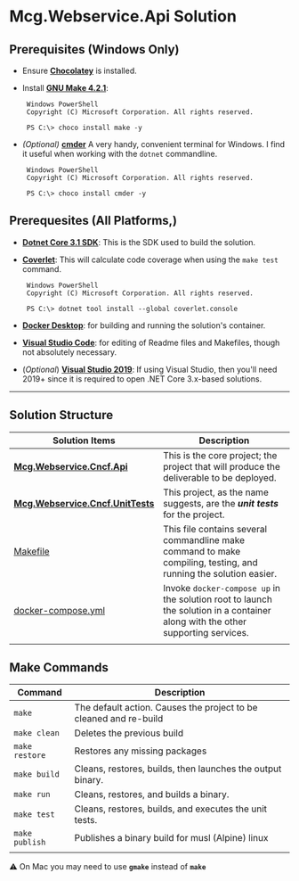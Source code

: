 ﻿# Mcg.Webservice.Api Solution

## Prerequisites (Windows Only)

- Ensure **[Chocolatey](https://chocolatey.org/install)** is installed.

- Install **[GNU Make 4.2.1](https://chocolatey.org/packages/make)**:

  ```shell
   Windows PowerShell
   Copyright (C) Microsoft Corporation. All rights reserved.

   PS C:\> choco install make -y
  ```

- _(Optional)_ **[cmder](https://cmder.net/)** A very handy, convenient terminal for Windows.  I find it useful when working with the `dotnet` commandline.

  ```shell
   Windows PowerShell
   Copyright (C) Microsoft Corporation. All rights reserved.

   PS C:\> choco install cmder -y
  ```

## Prerequesites (All Platforms,)

- **[Dotnet Core 3.1 SDK](https://dotnet.microsoft.com/download/dotnet-core/3.1)**: This is the SDK used to build the solution.
- **[Coverlet](https://github.com/tonerdo/coverlet?WT.mc_id=-blog-scottha#coverlet)**: This will calculate code coverage when using the `make test` command.

  ```shell
   Windows PowerShell
   Copyright (C) Microsoft Corporation. All rights reserved.

   PS C:\> dotnet tool install --global coverlet.console
  ```

- **[Docker Desktop](https://www.docker.com/products/docker-desktop)**: for building and running the solution's container.
- **[Visual Studio Code](https://visualstudio.microsoft.com/vs/)**: for editing of Readme files and Makefiles, though not absolutely necessary.
- (_Optional_) **[Visual Studio 2019](https://visualstudio.microsoft.com/vs/)**: If using Visual Studio, then you'll need 2019+ since it is required to open .NET Core 3.x-based solutions.

---

## Solution Structure

| **Solution Items**                                                                   | **Description**                                                                                                                 |
| ------------------------------------------------------------------------------------ | ------------------------------------------------------------------------------------------------------------------------------- |
| **[Mcg.Webservice.Cncf.Api](./Mcg.Webservice.Cncf.Api/Readme.md)**                     | This is the core project; the project that will produce the deliverable to be deployed.                                         |
| **[Mcg.Webservice.Cncf.UnitTests](./Mcg.Webservice.Cncf.UnitTests/Readme.md)** | This project, as the name suggests, are the **_unit tests_** for the project.                                                   |
| [Makefile](./Makefile)                                                               | This file contains several commandline make command to make compiling, testing, and running the solution easier.                |
| [docker-compose.yml](./docker-compose.yml)                                           | Invoke `docker-compose up` in the solution root to launch the solution in a container along with the other supporting services. |
|                                                                                      |                                                                                                                                 |

## Make Commands

| **Command**    | **Description**                                                                                               |
| -------------- | ------------------------------------------------------------------------------------------------------------- |
| `make`         | The default action. Causes the project to be cleaned and re-build                                             |
| `make clean`   | Deletes the previous build                                                                                    |
| `make restore` | Restores any missing packages                                                                                 |
| `make build`   | Cleans, restores, builds, then launches the output binary.                                                    |
| `make run`     | Cleans, restores, and builds a binary.                                                                        |
| `make test`    | Cleans, restores, builds, and executes the unit tests.                                                        |
| `make publish` | Publishes a binary build for musl (Alpine) linux                                                              |
|                |                                                                                                               |

 :warning: On Mac you may need to use **`gmake`** instead of **`make`**
